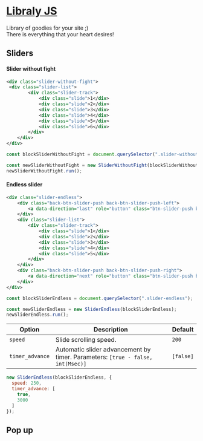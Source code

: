 # [Libraly JS](https://aleksandr-zero.github.io/LibralyJS/app/)
Library of goodies for your site ;)</br>
There is everything that your heart desires!

## Sliders

#### Slider without fight

```xml
<div class="slider-without-fight">
 <div class="slider-list">
		<div class="slider-track">
			<div class="slide">1</div>
			<div class="slide">2</div>
			<div class="slide">3</div>
			<div class="slide">4</div>
			<div class="slide">5</div>
			<div class="slide">6</div>
		</div>
	</div>
</div>
```

```js
const blockSliderWithoutFight = document.querySelector(".slider-without-fight");

const newSliderWithoutFight = new SliderWithoutFight(blockSliderWithoutFight);
newSliderWithoutFight.run();
```

#### Endless slider

```xml
<div class="slider-endless">
	<div class="back-btn-slider-push back-btn-slider-push-left">
		<a data-direction="last" role="button" class="btn-slider-push btn-slider-push-last">Button</a>
	</div>
	<div class="slider-list">
		<div class="slider-track">
			<div class="slide">1</div>
			<div class="slide">2</div>
			<div class="slide">3</div>
			<div class="slide">4</div>
			<div class="slide">5</div>
		</div>
	</div>
	<div class="back-btn-slider-push back-btn-slider-push-right">
		<a data-direction="next" role="button" class="btn-slider-push btn-slider-push-next">Button</a>
	</div>
</div>
```

```js
const blockSliderEndless = document.querySelector(".slider-endless");

const newSliderEndless = new SliderEndless(blockSliderEndless);
newSliderEndless.run();
```

| Option                         | Description     | Default |
|--------------------------------|-----------------|---------|
| `speed`						 | Slide scrolling speed. | `200`	 |
| `timer_advance`		 | Automatic slider advancement by timer. Parameters: `[true - false, int(Msec)]` | `[false]` |

```js
new SliderEndless(blockSliderEndless, {
  speed: 250,
  timer_advance: [
  	true,
  	3000
  ]
});
```

## Pop up